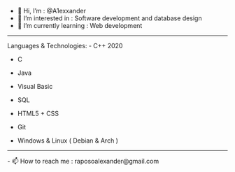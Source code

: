 - 👋 Hi, I’m : @A1exxander
- 👀 I’m interested in : Software development and database design
- 🌱 I’m currently learning : Web development
<hr>
Languages & Technologies:
- C++ 2020

- C

- Java 

- Visual Basic

- SQL
 
- HTML5 + CSS

- Git

- Windows & Linux ( Debian & Arch )
<hr>
- 📫 How to reach me : raposoalexander@gmail.com
<!---
A1exxander/A1exxander is a ✨ special ✨ repository because its `README.md` (this file) appears on your GitHub profile.
You can click the Preview link to take a look at your changes.
--->
